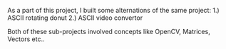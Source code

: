 As a part of this project, I built some alternations of the same project:
1.) ASCII rotating donut
2.) ASCII video convertor

Both of these sub-projects involved concepts like OpenCV, Matrices, Vectors etc..
